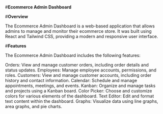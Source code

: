 #**Ecommerce Admin Dashboard**


#**Overview**

The Ecommerce Admin Dashboard is a web-based application that allows admins to manage and monitor their ecommerce store. It was built using React and Tailwind CSS, providing a modern and responsive user interface.

#**Features**

The Ecommerce Admin Dashboard includes the following features:

Orders: View and manage customer orders, including order details and status updates.
Employees: Manage employee accounts, permissions, and roles.
Customers: View and manage customer accounts, including order history and contact information.
Calendar: Schedule and manage appointments, meetings, and events.
Kanban: Organize and manage tasks and projects using a Kanban board.
Color Picker: Choose and customize colors for various elements of the dashboard.
Text Editor: Edit and format text content within the dashboard.
Graphs: Visualize data using line graphs, area graphs, and pie charts.
